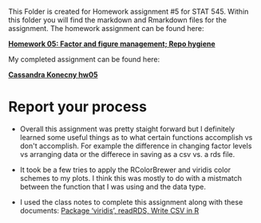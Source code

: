 This Folder is created for Homework assignment #5 for STAT 545. Within this folder you will find the markdown and Rmarkdown files for the assignment. The homework assignment can be found here:

[**Homework 05: Factor and figure management; Repo hygiene**](http://stat545.com/hw05_factor-figure-boss-repo-hygiene.html)

My completed assignment can be found here: 

[**Cassandra Konecny hw05**](https://github.com/CassKon/STAT545-hw-konecny-cassandra/blob/8096e82ebe24fa0768004ab5d82c8c4e6f042a05/hw-5/HW-05.md)


# Report your process

* Overall this assignment was pretty staight forward but I definitely learned some useful things as to what certain functions accomplish vs don't accomplish. For example the difference in changing factor levels vs arranging data or the differece in saving as a csv vs. a rds file.

* It took be a few tries to apply the RColorBrewer and viridis color schemes to my plots. I think this was mostly to do with a mistmatch between the function that I was using and the data type. 

* I  used the class notes to complete this assignment along with these documents:
[Package ‘viridis’, ](https://cran.r-project.org/web/packages/viridis/viridis.pdf)
[readRDS, ](https://www.rdocumentation.org/packages/base/versions/3.4.1/topics/readRDS)
[Write CSV in R](http://rprogramming.net/write-csv-in-r/)